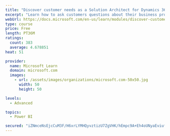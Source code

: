 ```yaml
---
title: "Discover customer needs as a Solution Architect for Dynamics 365 and Power Platform"
excerpt: "Learn how to ask customers questions about their business processes and feature requirements to create a viable solution."
webUrl: https://docs.microsoft.com/en-us/learn/modules/discover-customer-needs/
type: course
price: Free
length: PT36M
ratings:
  count: 383
  average: 4.678851
heat: 51

provider:
  name: Microsoft Learn
  domain: microsoft.com
  images:
    - url: /assets/images/organizations/microsoft.com-50x50.jpg
      width: 50
      height: 50

levels:
  - Advanced

topics:
  - Power BI

secured: "iZNmceNsEjcCuM3F/H6xrLYMHQyvztizU7ZgVHK/hEmpc9A+Eh4oUNyaEviufzKKqlASnqyAzwnG4IfT36xld01NU41DYMWXmIlFCj90XrhKt9YtHqfv2TLMj6lrCziQImdY9qHympH89lBo4pdpf0vhZChT1wy2kqqglZqQIPnU+l6cGPX0TLamYgNzYv7cCiJ0qODDH2mKTP3NGIE4+xvzvnsUS8OtGv9X8UdCannJan5iqxLUjiXkGuvCUP4cfF+DvMDZ10+j9HBp4p7sCT2XHLpvXelCBmFFKAeVxcjeIvqdOCY7rAW2jAKAi3sO/xoTaWOBvQAff2Q4k+J75jAdKMdr1nJMb1BEML9xeMmAYXaCrSrcqrNeXzeQDbphU9Es7jH7BgO0oPUNO6o1VsU5WYPzgV38SEeqTvZNPeg=;QlelP6w7dfZkbJjdvJVLKg=="
---
```



